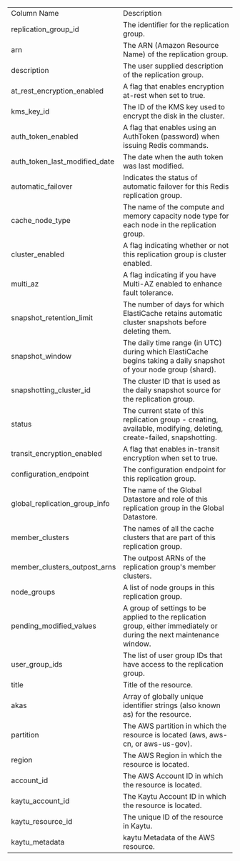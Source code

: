<table>
	<tr><td>Column Name</td><td>Description</td></tr>
	<tr><td>replication_group_id</td><td>The identifier for the replication group.</td></tr>
	<tr><td>arn</td><td>The ARN (Amazon Resource Name) of the replication group.</td></tr>
	<tr><td>description</td><td>The user supplied description of the replication group.</td></tr>
	<tr><td>at_rest_encryption_enabled</td><td>A flag that enables encryption at-rest when set to true.</td></tr>
	<tr><td>kms_key_id</td><td>The ID of the KMS key used to encrypt the disk in the cluster.</td></tr>
	<tr><td>auth_token_enabled</td><td>A flag that enables using an AuthToken (password) when issuing Redis commands.</td></tr>
	<tr><td>auth_token_last_modified_date</td><td>The date when the auth token was last modified.</td></tr>
	<tr><td>automatic_failover</td><td>Indicates the status of automatic failover for this Redis replication group.</td></tr>
	<tr><td>cache_node_type</td><td>The name of the compute and memory capacity node type for each node in the replication group.</td></tr>
	<tr><td>cluster_enabled</td><td>A flag indicating whether or not this replication group is cluster enabled.</td></tr>
	<tr><td>multi_az</td><td>A flag indicating if you have Multi-AZ enabled to enhance fault tolerance.</td></tr>
	<tr><td>snapshot_retention_limit</td><td>The number of days for which ElastiCache retains automatic cluster snapshots before deleting them.</td></tr>
	<tr><td>snapshot_window</td><td>The daily time range (in UTC) during which ElastiCache begins taking a daily snapshot of your node group (shard).</td></tr>
	<tr><td>snapshotting_cluster_id</td><td>The cluster ID that is used as the daily snapshot source for the replication group.</td></tr>
	<tr><td>status</td><td>The current state of this replication group - creating, available, modifying, deleting, create-failed, snapshotting.</td></tr>
	<tr><td>transit_encryption_enabled</td><td>A flag that enables in-transit encryption when set to true.</td></tr>
	<tr><td>configuration_endpoint</td><td>The configuration endpoint for this replication group.</td></tr>
	<tr><td>global_replication_group_info</td><td>The name of the Global Datastore and role of this replication group in the Global Datastore.</td></tr>
	<tr><td>member_clusters</td><td>The names of all the cache clusters that are part of this replication group.</td></tr>
	<tr><td>member_clusters_outpost_arns</td><td>The outpost ARNs of the replication group's member clusters.</td></tr>
	<tr><td>node_groups</td><td>A list of node groups in this replication group.</td></tr>
	<tr><td>pending_modified_values</td><td>A group of settings to be applied to the replication group, either immediately or during the next maintenance window.</td></tr>
	<tr><td>user_group_ids</td><td>The list of user group IDs that have access to the replication group.</td></tr>
	<tr><td>title</td><td>Title of the resource.</td></tr>
	<tr><td>akas</td><td>Array of globally unique identifier strings (also known as) for the resource.</td></tr>
	<tr><td>partition</td><td>The AWS partition in which the resource is located (aws, aws-cn, or aws-us-gov).</td></tr>
	<tr><td>region</td><td>The AWS Region in which the resource is located.</td></tr>
	<tr><td>account_id</td><td>The AWS Account ID in which the resource is located.</td></tr>
	<tr><td>kaytu_account_id</td><td>The Kaytu Account ID in which the resource is located.</td></tr>
	<tr><td>kaytu_resource_id</td><td>The unique ID of the resource in Kaytu.</td></tr>
	<tr><td>kaytu_metadata</td><td>kaytu Metadata of the AWS resource.</td></tr>
</table>
